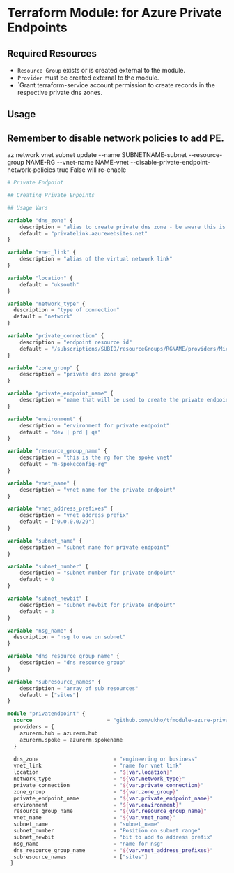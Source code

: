 # Terraform Module: for Azure Private Endpoints

##

## Required Resources

- `Resource Group` exists or is created external to the module.
- `Provider` must be created external to the module.
- `Grant terraform-service account permission to create records in the respective private dns zones.

## Usage

## Remember to disable network policies to add PE.

az network vnet subnet update --name SUBNETNAME-subnet --resource-group NAME-RG --vnet-name NAME-vnet --disable-private-endpoint-network-policies true
False will re-enable

```terraform
# Private Endpoint

## Creating Private Enpoints

## Usage Vars

variable "dns_zone" {
    description = "alias to create private dns zone - be aware this is dependant on the endpoint"
    default = "privatelink.azurewebsites.net"
}

variable "vnet_link" {
    description = "alias of the virtual network link"
}

variable "location" {
    default = "uksouth"
}

variable "network_type" {
  description = "type of connection"
  default = "network"
}

variable "private_connection" {
    description = "endpoint resource id"	 
    default = "/subscriptions/SUBID/resourceGroups/RGNAME/providers/Microsoft.Web/sites/APP_SERVICE_NAME" 
}

variable "zone_group" {
    description = "private dns zone group"
}

variable "private_endpoint_name" {
    description = "name that will be used to create the private endpoint resources required"
}

variable "environment" {
    description = "environment for private endpoint"
    default = "dev | prd | qa"
}

variable "resource_group_name" {
    description = "this is the rg for the spoke vnet"
    default = "m-spokeconfig-rg"
}

variable "vnet_name" {
    description = "vnet name for the private endpoint"
}

variable "vnet_address_prefixes" {
    description = "vnet address prefix"
    default = ["0.0.0.0/29"]
}

variable "subnet_name" {
    description = "subnet name for private endpoint"
}

variable "subnet_number" {
    description = "subnet number for private endpoint"
    default = 0
}

variable "subnet_newbit" {
    description = "subnet newbit for private endpoint"
    default = 3
}

variable "nsg_name" {
  description = "nsg to use on subnet"
}

variable "dns_resource_group_name" {
    description = "dns resource group"
}

variable "subresource_names" {
    description = "array of sub resources"
    default = ["sites"]
}

module "privatendpoint" {
  source                        = "github.com/ukho/tfmodule-azure-private-endpoint?ref=0.x.x"
  providers = {
    azurerm.hub = azurerm.hub
    azurerm.spoke = azurerm.spokename
  }
  
  dns_zone                        = "engineering or business"
  vnet_link                       = "name for vnet link"
  location                        = "${var.location}"
  network_type                    = "${var.network_type}"
  private_connection              = "${var.private_connection}"
  zone_group                      = "${var.zone_group}"
  private_endpoint_name           = "${var.private_endpoint_name}"
  environment                     = "${var.environment}"
  resource_group_name             = "${var.resource_group_name}"
  vnet_name                       = "${var.vnet_name}"
  subnet_name                     = "subnet_name"
  subnet_number                   = "Position on subnet range"
  subnet_newbit                   = "bit to add to address prefix"
  nsg_name                        = "name for nsg"
  dns_resource_group_name         = "${var.vnet_address_prefixes}"
  subresource_names               = ["sites"]
 }
